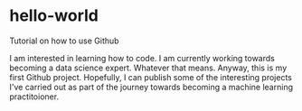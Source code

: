 # hello-world
Tutorial on how to use Github

I am interested in learning how to code. I am currently working towards becoming a data science expert. Whatever that means. Anyway, this is my first Github project. Hopefully, I can publish some of the interesting projects I've carried out as part of the journey towards becoming a machine learning practitoioner. 
